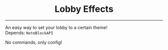 <div align="center">
    <h1>Lobby Effects</h1>
</div>

---

An easy way to set your lobby to a certain theme!  
Depends: `NoteBlockAPI`  
  
No commands, only config!